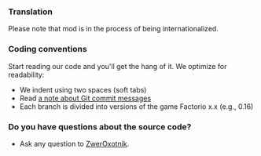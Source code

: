 ### Translation

Please note that mod is in the process of being internationalized.

### Coding conventions

Start reading our code and you'll get the hang of it. We optimize for readability:

- We indent using two spaces (soft tabs)
- Read [a note about Git commit messages](https://tbaggery.com/2008/04/19/a-note-about-git-commit-messages.html)
- Each branch is divided into versions of the game Factorio x.x (e.g., 0.16)

### **Do you have questions about the source code?**

- Ask any question to [ZwerOxotnik](https://gitlab.com/ZwerOxotnik).
